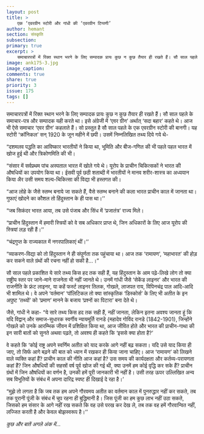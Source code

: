 ```yaml
---
layout: post
title: >
    एक ‘एवरग्रीन स्टोरी और गांधी की ‘एवरग्रीन टिप्पणी’
author: hemant
section: संस्कृति
subsection:
primary: true
excerpt: >
    समाचारपत्रों में रिक्त स्थान भरने के लिए सम्पादक प्रायः कुछ न कुछ तैयार ही रखते हैं। सौ साल पहले के समाचार-पत्र और सम्पादक यही करते था। इसे अंग्रेजी में ‘एवर ग्रीन’ अर्थात् ‘सदा बहार’ कहते थे। आज भी ऐसे समाचार ‘एवर ग्रीन’ कहलाते हैं।
image: ank175-3.jpg
image_caption: 
comments: true
share: true
priority: 3
issue: 175
tags: []
---
```


समाचारपत्रों में रिक्त स्थान भरने के लिए सम्पादक प्रायः कुछ न कुछ तैयार ही रखते हैं। सौ साल पहले के समाचार-पत्र और सम्पादक यही करते था। इसे अंग्रेजी में ‘एवर ग्रीन’ अर्थात् ‘सदा बहार’ कहते थे। आज भी ऐसे समाचार ‘एवर ग्रीन’ कहलाते हैं। सो प्रस्तुत है सौ साल पहले के एक एवरग्रीन स्टोरी की बानगी। यह स्टोरी ‘क्रॉनिकल’ सन् 1920 के जून महीने में छपी। उसमें निम्नलिखित तथ्य दिये गये थे-

“दशमलव पद्धति का आविष्कार भारतीयों ने किया था, भूमिति और बीज-गणित की भी पहले पहल भारत में खोज हुई थी और त्रिकोणमिति की भी।

“संसार में सर्वप्रथम पांच अस्पताल भारत में खोले गये थे। यूरोप के प्राचीन चिकित्सकों ने भारत की औषधियों का उपयोग किया था। ईसवी पूर्व छठी शताब्दी में भारतीयों ने मानव शरीर-शास्त्र का अध्ययान किया अैर उसी समय शल्य-चिकित्सा की विद्या भी हस्तगत की।

“आज लोहे के जैसे स्तम्भ बनाये जा सकते हैं, वैसे स्तम्भ बनाने की कला भारत प्राचीन काल में जानता था। गुफाएं खोदने का कौशल तो हिंदुस्तान के ही पास था।’’

“जब सिकंदर भारत आया, तब उसे पंजाब और सिंध में ‘प्रजातंत्र’ राज्य मिले।

“प्राचीन हिंदुस्तान में हमारी स्त्रियों को वे सब अधिकार प्राप्त थे, जिन अधिकारों के लिए आज यूरोप की स्त्रियां लड़ रही हैं।’’

“चंद्रगुप्त के राज्यकाल में नगरपालिकाएं थीं।’’

“व्याकरण-विद्या को तो हिंदुस्तान ने ही संपूर्णता तक पहुंचाया था। आज तक ‘रामायण’, ‘महाभारत’ की होड़ कर सकने वाले ग्रंथों की रचना नहीं हो सकी है...।”

सौ साल पहले प्रकाशित ये सारे तथ्य किस हद तक सही हैं, यह हिंदुस्तान के आम पढ़े-लिखे लोग तो क्या राष्ट्रीय स्तर पर जाने-माने राजनेता भी नहीं जानते थे। उनमें गांधी जैसे ‘सेकेंड लाइनर’ और भारत की राजनीति के फ्रंट लाइनर, या कहें फर्स्ट लाइनर तिलक, गोखले, लाजपत राय, विपिनचंद्र पाल आदि-आदि भी शामिल थे। वे अपने ‘वर्तमान’ ‘पॉलिटिकल तो क्या सांस्कृतिक ‘डिस्कोर्स’ के लिए भी अतीत के इन अपुष्ट ‘तथ्यों’ को ‘प्रमाण’ मानने के बजाय ‘प्रश्नों का पिटारा’ बना देते थे।          

जैसे, गांधी ने कहा- “ये सारे तथ्य किस हद तक सही हैं, नहीं जानता, लेकिन इतना अवश्य जानता हूं कि यदि विद्वान् और समाज-सुधारक स्वर्गीय न्यायमूर्ति रानडे {महादेव गोविंद रानडे (1842-1901), जिन्होंने गोखले को उनके आरम्भिक जीवन में प्रशिक्षित किया था, आज जीवित होते और भारत की प्राचीन-गाथा की इन सारी बातों को सुनते अथवा पढ़ते, तो अवश्य ही कहते कि ‘इससे क्या होता है?’ 

वे कहते कि ‘कोई राष्ट्र अपने स्वर्णिम अतीत को याद करके आगे नहीं बढ़ सकता। यदि उसे याद किया ही जाए, तो सिर्फ आगे बढ़ने की बात को ध्यान में रखकर ही किया जाना चाहिए। आज ‘रामायण’ को लिखने वाले व्यक्ति कहां हैं? प्राचीन काल की नीति आज कहां है? उस समय की कार्यदक्षता और कर्तव्य-परायणता कहां हैं? जिन औषधियों की सहस्रों वर्ष पूर्व खोज की गई थी, क्या उनमें हम कोई वृद्धि कर सके हैं? प्राचीन ग्रंथों में जिन औषधियों का वर्णन है, उनकी हमें पूरी जानकारी भी नहीं है। उसी तरह ऊपर उल्लिखित अन्य सब विभूतियों के संबंध में अपना दारिद्र स्पष्ट ही दिखाई दे रहा है।’

“मुझे तो लगता है कि जब तक हम अपने गौरवमय अतीत का वर्तमान काल में पुनरुद्धार नहीं कर सकते, तब तक पुरानी पूंजी के संबंध में चुप रहना ही बुद्धिमानी है। जिस पूंजी का हम कुछ लाभ नहीं उठा सकते, जिसको हम संसार के आगे नहीं रख सकते कि वह उसे परख कर देख ले, तब तक वह हमें गौरवान्वित नहीं, लज्जित करती है और केवल बोझस्वरूप है।’’

*कुछ और बातें अगले अंक में...*